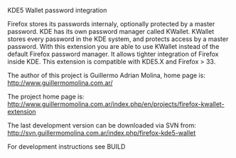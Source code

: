 KDE5 Wallet password integration

Firefox stores its passwords internaly, optionally protected by a master password. KDE has its own password manager called KWallet.
KWallet stores every password in the KDE system, and protects access by a master password. With this extension you are able to use KWallet instead of the default Firefox password manager. It allows tighter integration of Firefox inside KDE.
This extension is compatible with KDE5.X and Firefox > 33.

The author of this project is Guillermo Adrian Molina, home page is: http://www.guillermomolina.com.ar/

The project home page is: http://www.guillermomolina.com.ar/index.php/en/projects/firefox-kwallet-extension

The last development version can be downloaded via SVN from: http://svn.guillermomolina.com.ar/index.php/firefox-kde5-wallet

For development instructions see BUILD

